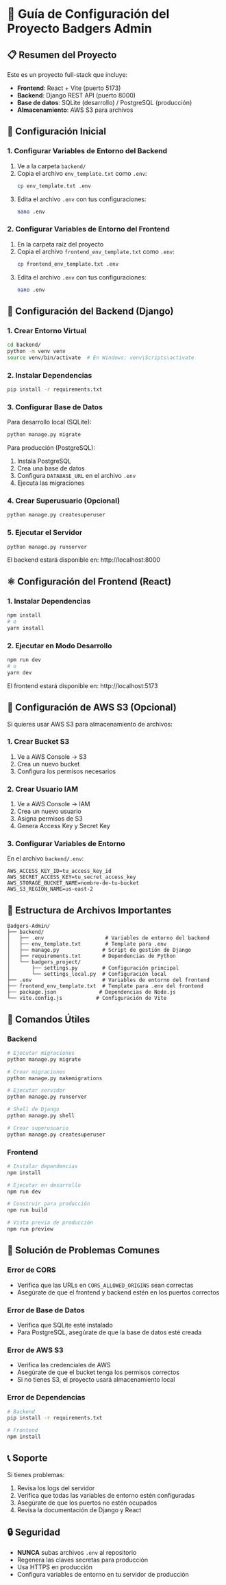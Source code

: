 # 🚀 Guía de Configuración del Proyecto Badgers Admin

## 📋 Resumen del Proyecto

Este es un proyecto full-stack que incluye:
- **Frontend**: React + Vite (puerto 5173)
- **Backend**: Django REST API (puerto 8000)
- **Base de datos**: SQLite (desarrollo) / PostgreSQL (producción)
- **Almacenamiento**: AWS S3 para archivos

## 🔧 Configuración Inicial

### 1. Configurar Variables de Entorno del Backend

1. Ve a la carpeta `backend/`
2. Copia el archivo `env_template.txt` como `.env`:
   ```bash
   cp env_template.txt .env
   ```
3. Edita el archivo `.env` con tus configuraciones:
   ```bash
   nano .env
   ```

### 2. Configurar Variables de Entorno del Frontend

1. En la carpeta raíz del proyecto
2. Copia el archivo `frontend_env_template.txt` como `.env`:
   ```bash
   cp frontend_env_template.txt .env
   ```
3. Edita el archivo `.env` con tus configuraciones:
   ```bash
   nano .env
   ```

## 🐍 Configuración del Backend (Django)

### 1. Crear Entorno Virtual

```bash
cd backend/
python -m venv venv
source venv/bin/activate  # En Windows: venv\Scripts\activate
```

### 2. Instalar Dependencias

```bash
pip install -r requirements.txt
```

### 3. Configurar Base de Datos

Para desarrollo local (SQLite):
```bash
python manage.py migrate
```

Para producción (PostgreSQL):
1. Instala PostgreSQL
2. Crea una base de datos
3. Configura `DATABASE_URL` en el archivo `.env`
4. Ejecuta las migraciones

### 4. Crear Superusuario (Opcional)

```bash
python manage.py createsuperuser
```

### 5. Ejecutar el Servidor

```bash
python manage.py runserver
```

El backend estará disponible en: http://localhost:8000

## ⚛️ Configuración del Frontend (React)

### 1. Instalar Dependencias

```bash
npm install
# o
yarn install
```

### 2. Ejecutar en Modo Desarrollo

```bash
npm run dev
# o
yarn dev
```

El frontend estará disponible en: http://localhost:5173

## 🔐 Configuración de AWS S3 (Opcional)

Si quieres usar AWS S3 para almacenamiento de archivos:

### 1. Crear Bucket S3

1. Ve a AWS Console → S3
2. Crea un nuevo bucket
3. Configura los permisos necesarios

### 2. Crear Usuario IAM

1. Ve a AWS Console → IAM
2. Crea un nuevo usuario
3. Asigna permisos de S3
4. Genera Access Key y Secret Key

### 3. Configurar Variables de Entorno

En el archivo `backend/.env`:
```env
AWS_ACCESS_KEY_ID=tu_access_key_id
AWS_SECRET_ACCESS_KEY=tu_secret_access_key
AWS_STORAGE_BUCKET_NAME=nombre-de-tu-bucket
AWS_S3_REGION_NAME=us-east-2
```

## 📁 Estructura de Archivos Importantes

```
Badgers-Admin/
├── backend/
│   ├── .env                    # Variables de entorno del backend
│   ├── env_template.txt        # Template para .env
│   ├── manage.py              # Script de gestión de Django
│   ├── requirements.txt       # Dependencias de Python
│   └── badgers_project/
│       ├── settings.py        # Configuración principal
│       └── settings_local.py  # Configuración local
├── .env                       # Variables de entorno del frontend
├── frontend_env_template.txt  # Template para .env del frontend
├── package.json              # Dependencias de Node.js
└── vite.config.js           # Configuración de Vite
```

## 🚀 Comandos Útiles

### Backend
```bash
# Ejecutar migraciones
python manage.py migrate

# Crear migraciones
python manage.py makemigrations

# Ejecutar servidor
python manage.py runserver

# Shell de Django
python manage.py shell

# Crear superusuario
python manage.py createsuperuser
```

### Frontend
```bash
# Instalar dependencias
npm install

# Ejecutar en desarrollo
npm run dev

# Construir para producción
npm run build

# Vista previa de producción
npm run preview
```

## 🔧 Solución de Problemas Comunes

### Error de CORS
- Verifica que las URLs en `CORS_ALLOWED_ORIGINS` sean correctas
- Asegúrate de que el frontend y backend estén en los puertos correctos

### Error de Base de Datos
- Verifica que SQLite esté instalado
- Para PostgreSQL, asegúrate de que la base de datos esté creada

### Error de AWS S3
- Verifica las credenciales de AWS
- Asegúrate de que el bucket tenga los permisos correctos
- Si no tienes S3, el proyecto usará almacenamiento local

### Error de Dependencias
```bash
# Backend
pip install -r requirements.txt

# Frontend
npm install
```

## 📞 Soporte

Si tienes problemas:
1. Revisa los logs del servidor
2. Verifica que todas las variables de entorno estén configuradas
3. Asegúrate de que los puertos no estén ocupados
4. Revisa la documentación de Django y React

## 🔒 Seguridad

- **NUNCA** subas archivos `.env` al repositorio
- Regenera las claves secretas para producción
- Usa HTTPS en producción
- Configura variables de entorno en tu servidor de producción 